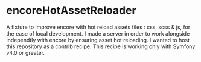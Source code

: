 # encoreHotAssetReloader
A fixture to improve encore with hot reload assets files : css, scss &amp; js, for the ease of local development. I made a server in order to work alongside independtly with encore by ensuring asset hot reloading. I wanted to host this repository as a contrib recipe. This recipe is working only with Symfony v4.0 or greater.
